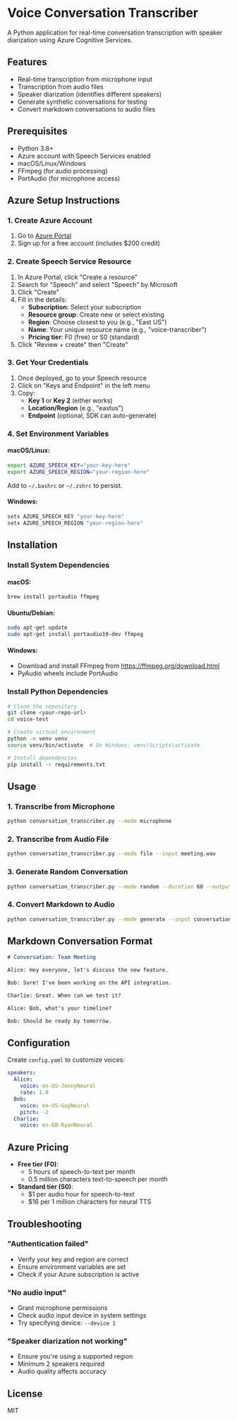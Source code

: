 # Voice Conversation Transcriber

A Python application for real-time conversation transcription with speaker diarization using Azure Cognitive Services.

## Features

- Real-time transcription from microphone input
- Transcription from audio files
- Speaker diarization (identifies different speakers)
- Generate synthetic conversations for testing
- Convert markdown conversations to audio files

## Prerequisites

- Python 3.8+
- Azure account with Speech Services enabled
- macOS/Linux/Windows
- FFmpeg (for audio processing)
- PortAudio (for microphone access)

## Azure Setup Instructions

### 1. Create Azure Account
1. Go to [Azure Portal](https://portal.azure.com)
2. Sign up for a free account (includes $200 credit)

### 2. Create Speech Service Resource
1. In Azure Portal, click "Create a resource"
2. Search for "Speech" and select "Speech" by Microsoft
3. Click "Create"
4. Fill in the details:
   - **Subscription**: Select your subscription
   - **Resource group**: Create new or select existing
   - **Region**: Choose closest to you (e.g., "East US")
   - **Name**: Your unique resource name (e.g., "voice-transcriber")
   - **Pricing tier**: F0 (free) or S0 (standard)
5. Click "Review + create" then "Create"

### 3. Get Your Credentials
1. Once deployed, go to your Speech resource
2. Click on "Keys and Endpoint" in the left menu
3. Copy:
   - **Key 1** or **Key 2** (either works)
   - **Location/Region** (e.g., "eastus")
   - **Endpoint** (optional, SDK can auto-generate)

### 4. Set Environment Variables

#### macOS/Linux:
```bash
export AZURE_SPEECH_KEY="your-key-here"
export AZURE_SPEECH_REGION="your-region-here"
```

Add to `~/.bashrc` or `~/.zshrc` to persist.

#### Windows:
```cmd
setx AZURE_SPEECH_KEY "your-key-here"
setx AZURE_SPEECH_REGION "your-region-here"
```

## Installation

### Install System Dependencies

#### macOS:
```bash
brew install portaudio ffmpeg
```

#### Ubuntu/Debian:
```bash
sudo apt-get update
sudo apt-get install portaudio19-dev ffmpeg
```

#### Windows:
- Download and install FFmpeg from https://ffmpeg.org/download.html
- PyAudio wheels include PortAudio

### Install Python Dependencies

```bash
# Clone the repository
git clone <your-repo-url>
cd voice-test

# Create virtual environment
python -m venv venv
source venv/bin/activate  # On Windows: venv\Scripts\activate

# Install dependencies
pip install -r requirements.txt
```

## Usage

### 1. Transcribe from Microphone
```bash
python conversation_transcriber.py --mode microphone
```

### 2. Transcribe from Audio File
```bash
python conversation_transcriber.py --mode file --input meeting.wav
```

### 3. Generate Random Conversation
```bash
python conversation_transcriber.py --mode random --duration 60 --output test_conversation.md
```

### 4. Convert Markdown to Audio
```bash
python conversation_transcriber.py --mode generate --input conversation.md --output conversation.wav
```

## Markdown Conversation Format

```markdown
# Conversation: Team Meeting

Alice: Hey everyone, let's discuss the new feature.

Bob: Sure! I've been working on the API integration.

Charlie: Great. When can we test it?

Alice: Bob, what's your timeline?

Bob: Should be ready by tomorrow.
```

## Configuration

Create `config.yaml` to customize voices:
```yaml
speakers:
  Alice: 
    voice: en-US-JennyNeural
    rate: 1.0
  Bob:
    voice: en-US-GuyNeural
    pitch: -2
  Charlie:
    voice: en-GB-RyanNeural
```

## Azure Pricing

- **Free tier (F0)**: 
  - 5 hours of speech-to-text per month
  - 0.5 million characters text-to-speech per month
- **Standard tier (S0)**:
  - $1 per audio hour for speech-to-text
  - $16 per 1 million characters for neural TTS

## Troubleshooting

### "Authentication failed"
- Verify your key and region are correct
- Ensure environment variables are set
- Check if your Azure subscription is active

### "No audio input"
- Grant microphone permissions
- Check audio input device in system settings
- Try specifying device: `--device 1`

### "Speaker diarization not working"
- Ensure you're using a supported region
- Minimum 2 speakers required
- Audio quality affects accuracy

## License

MIT